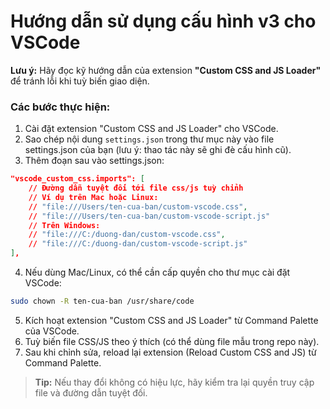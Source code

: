 # Hướng dẫn sử dụng cấu hình v3 cho VSCode

**Lưu ý:** Hãy đọc kỹ hướng dẫn của extension **"Custom CSS and JS Loader"** để tránh lỗi khi tuỳ biến giao diện.

### Các bước thực hiện:

1. Cài đặt extension "Custom CSS and JS Loader" cho VSCode.
2. Sao chép nội dung `settings.json` trong thư mục này vào file settings.json của bạn (lưu ý: thao tác này sẽ ghi đè cấu hình cũ).
3. Thêm đoạn sau vào settings.json:

```json
"vscode_custom_css.imports": [
    // Đường dẫn tuyệt đối tới file css/js tuỳ chỉnh
    // Ví dụ trên Mac hoặc Linux:
    // "file:///Users/ten-cua-ban/custom-vscode.css",
    // "file:///Users/ten-cua-ban/custom-vscode-script.js"
    // Trên Windows:
    // "file:///C:/duong-dan/custom-vscode.css",
    // "file:///C:/duong-dan/custom-vscode-script.js"
],
```

4. Nếu dùng Mac/Linux, có thể cần cấp quyền cho thư mục cài đặt VSCode:

```sh
sudo chown -R ten-cua-ban /usr/share/code
```

5. Kích hoạt extension "Custom CSS and JS Loader" từ Command Palette của VSCode.
6. Tuỳ biến file CSS/JS theo ý thích (có thể dùng file mẫu trong repo này).
7. Sau khi chỉnh sửa, reload lại extension (Reload Custom CSS and JS) từ Command Palette.

> **Tip:** Nếu thay đổi không có hiệu lực, hãy kiểm tra lại quyền truy cập file và đường dẫn tuyệt đối.

